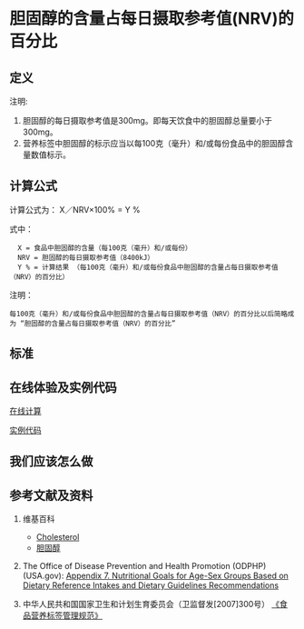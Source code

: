 # 胆固醇的含量占每日摄取参考值(NRV)的百分比

## 定义

注明:

1. 胆固醇的每日摄取参考值是300mg。即每天饮食中的胆固醇总量要小于300mg。
2. 营养标签中胆固醇的标示应当以每100克（毫升）和/或每份食品中的胆固醇含量数值标示。

## 计算公式

计算公式为： X／NRV×100% = Y %	

式中： 

	  X = 食品中胆固醇的含量（每100克（毫升）和/或每份）	  
      NRV = 胆固醇的每日摄取参考值（8400kJ）
	  Y % = 计算结果 （每100克（毫升）和/或每份食品中胆固醇的含量占每日摄取参考值（NRV）的百分比）

注明：

	每100克（毫升）和/或每份食品中胆固醇的含量占每日摄取参考值（NRV）的百分比以后简略成为 “胆固醇的含量占每日摄取参考值（NRV）的百分比”	

## 标准

## 在线体验及实例代码

[在线计算](https://jsfiddle.net/quanbinn/0oruex3k/)

[实例代码](https://github.com/quanbinn/Basic-Health-Knowledge-We-Need-To-Learn/tree/master/code/%E4%BD%93%E9%AA%8C%E8%90%A5%E5%85%BB%E7%B4%A0%E7%9A%84%E5%90%AB%E9%87%8F%E5%8D%A0%E6%AF%8F%E6%97%A5%E6%91%84%E5%8F%96%E5%8F%82%E8%80%83%E5%80%BC(NRV)%E7%9A%84%E7%99%BE%E5%88%86%E6%AF%94/%E8%83%86%E5%9B%BA%E9%86%87)

## 我们应该怎么做

## 参考文献及资料

1. 维基百科
	- [Cholesterol](https://en.wikipedia.org/wiki/Cholesterol)
	- [胆固醇](https://zh.wikipedia.org/wiki/%E8%86%BD%E5%9B%BA%E9%86%87)

2. The Office of Disease Prevention and Health Promotion (ODPHP) (USA.gov): [Appendix 7. Nutritional Goals for Age-Sex Groups Based on Dietary Reference Intakes and Dietary Guidelines Recommendations](https://health.gov/dietaryguidelines/2015/guidelines/appendix-7/)

3. 中华人民共和国国家卫生和计划生育委员会（卫监督发[2007]300号） [《食品营养标签管理规范》](http://www.nhfpc.gov.cn/sps/s3593/200804/e6c1613d28004cf095546ab84723834b.shtml)

